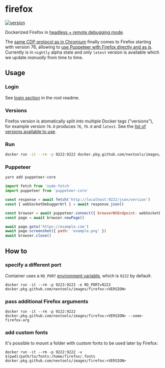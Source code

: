 # firefox

[![version](https://img.shields.io/badge/version-latest-blue.svg?style=flat-square)](https://launchpad.net/~ubuntu-mozilla-daily/+archive/ubuntu/ppa)

Dockerized Firefox in [headless + remote debugging mode](https://wiki.mozilla.org/Remote).

The [same CDP protocol as in Chromium](https://wiki.mozilla.org/Remote) finally comes to Firefox starting with version 76, allowing to [use Puppeteer with Firefox directly and as is](https://github.com/puppeteer/puppeteer/issues/5397). Currently is in `nightly` alpha state and only `latest` version is available which we update _manually_ from time to time.

## Usage

### Login

See [login section](../readme.md#login) in the root readme.

### Versions

Firefox version is atomatically split into multiple Docker tags ("versions"), for example version `76.0` produces `76`, `76.0` and `latest`.  See the [list of versions available to use](https://github.com/nextools/images/packages/166489/versions).

### Run

```sh
docker run -it --rm -p 9222:9222 docker.pkg.github.com/nextools/images/firefox:<VERSION>
```

### Puppeteer

```sh
yarn add puppeteer-core
```

```js
import fetch from 'node-fetch'
import puppeteer from 'puppeteer-core'

const response = await fetch('http://localhost:9222/json/version')
const { webSocketDebuggerUrl } = await response.json()

const browser = await puppeteer.connect({ browserWSEndpoint: webSocketDebuggerUrl })
const page = await browser.newPage()

await page.goto('https://example.com')
await page.screenshot({ path: 'example.png' })
await browser.close()
```

## How to

### specify a different port

Container uses a `RD_PORT` [environment variable](https://docs.docker.com/engine/reference/commandline/run/#set-environment-variables--e---env---env-file), which is `9222` by default:

```
docker run -it --rm -p 9223:9223 -e RD_PORT=9223 docker.pkg.github.com/nextools/images/firefox:<VERSION>
```

### pass additional Firefox arguments

```
docker run -it --rm -p 9222:9222 docker.pkg.github.com/nextools/images/firefox:<VERSION> --some-firefox-arg
```

### add custom fonts

It's possible to mount a folder with custom fonts to be used later by Firefox: 

```
docker run -it --rm -p 9222:9222 -v $(pwd)/path/to/fonts:/home/firefox/.fonts docker.pkg.github.com/nextools/images/firefox:<VERSION>
```
